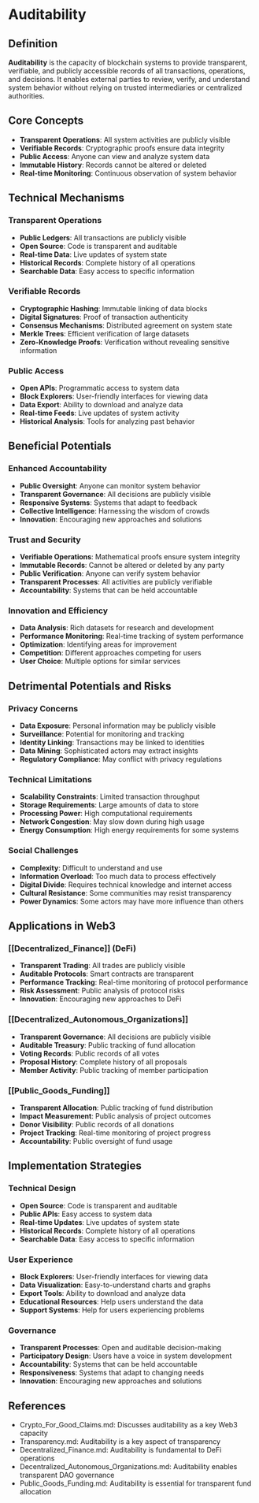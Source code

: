 # Auditability

## Definition

**Auditability** is the capacity of blockchain systems to provide transparent, verifiable, and publicly accessible records of all transactions, operations, and decisions. It enables external parties to review, verify, and understand system behavior without relying on trusted intermediaries or centralized authorities.

## Core Concepts

- **Transparent Operations**: All system activities are publicly visible
- **Verifiable Records**: Cryptographic proofs ensure data integrity
- **Public Access**: Anyone can view and analyze system data
- **Immutable History**: Records cannot be altered or deleted
- **Real-time Monitoring**: Continuous observation of system behavior

## Technical Mechanisms

### Transparent Operations
- **Public Ledgers**: All transactions are publicly visible
- **Open Source**: Code is transparent and auditable
- **Real-time Data**: Live updates of system state
- **Historical Records**: Complete history of all operations
- **Searchable Data**: Easy access to specific information

### Verifiable Records
- **Cryptographic Hashing**: Immutable linking of data blocks
- **Digital Signatures**: Proof of transaction authenticity
- **Consensus Mechanisms**: Distributed agreement on system state
- **Merkle Trees**: Efficient verification of large datasets
- **Zero-Knowledge Proofs**: Verification without revealing sensitive information

### Public Access
- **Open APIs**: Programmatic access to system data
- **Block Explorers**: User-friendly interfaces for viewing data
- **Data Export**: Ability to download and analyze data
- **Real-time Feeds**: Live updates of system activity
- **Historical Analysis**: Tools for analyzing past behavior

## Beneficial Potentials

### Enhanced Accountability
- **Public Oversight**: Anyone can monitor system behavior
- **Transparent Governance**: All decisions are publicly visible
- **Responsive Systems**: Systems that adapt to feedback
- **Collective Intelligence**: Harnessing the wisdom of crowds
- **Innovation**: Encouraging new approaches and solutions

### Trust and Security
- **Verifiable Operations**: Mathematical proofs ensure system integrity
- **Immutable Records**: Cannot be altered or deleted by any party
- **Public Verification**: Anyone can verify system behavior
- **Transparent Processes**: All activities are publicly verifiable
- **Accountability**: Systems that can be held accountable

### Innovation and Efficiency
- **Data Analysis**: Rich datasets for research and development
- **Performance Monitoring**: Real-time tracking of system performance
- **Optimization**: Identifying areas for improvement
- **Competition**: Different approaches competing for users
- **User Choice**: Multiple options for similar services

## Detrimental Potentials and Risks

### Privacy Concerns
- **Data Exposure**: Personal information may be publicly visible
- **Surveillance**: Potential for monitoring and tracking
- **Identity Linking**: Transactions may be linked to identities
- **Data Mining**: Sophisticated actors may extract insights
- **Regulatory Compliance**: May conflict with privacy regulations

### Technical Limitations
- **Scalability Constraints**: Limited transaction throughput
- **Storage Requirements**: Large amounts of data to store
- **Processing Power**: High computational requirements
- **Network Congestion**: May slow down during high usage
- **Energy Consumption**: High energy requirements for some systems

### Social Challenges
- **Complexity**: Difficult to understand and use
- **Information Overload**: Too much data to process effectively
- **Digital Divide**: Requires technical knowledge and internet access
- **Cultural Resistance**: Some communities may resist transparency
- **Power Dynamics**: Some actors may have more influence than others

## Applications in Web3

### [[Decentralized_Finance]] (DeFi)
- **Transparent Trading**: All trades are publicly visible
- **Auditable Protocols**: Smart contracts are transparent
- **Performance Tracking**: Real-time monitoring of protocol performance
- **Risk Assessment**: Public analysis of protocol risks
- **Innovation**: Encouraging new approaches to DeFi

### [[Decentralized_Autonomous_Organizations]]
- **Transparent Governance**: All decisions are publicly visible
- **Auditable Treasury**: Public tracking of fund allocation
- **Voting Records**: Public records of all votes
- **Proposal History**: Complete history of all proposals
- **Member Activity**: Public tracking of member participation

### [[Public_Goods_Funding]]
- **Transparent Allocation**: Public tracking of fund distribution
- **Impact Measurement**: Public analysis of project outcomes
- **Donor Visibility**: Public records of all donations
- **Project Tracking**: Real-time monitoring of project progress
- **Accountability**: Public oversight of fund usage

## Implementation Strategies

### Technical Design
- **Open Source**: Code is transparent and auditable
- **Public APIs**: Easy access to system data
- **Real-time Updates**: Live updates of system state
- **Historical Records**: Complete history of all operations
- **Searchable Data**: Easy access to specific information

### User Experience
- **Block Explorers**: User-friendly interfaces for viewing data
- **Data Visualization**: Easy-to-understand charts and graphs
- **Export Tools**: Ability to download and analyze data
- **Educational Resources**: Help users understand the data
- **Support Systems**: Help for users experiencing problems

### Governance
- **Transparent Processes**: Open and auditable decision-making
- **Participatory Design**: Users have a voice in system development
- **Accountability**: Systems that can be held accountable
- **Responsiveness**: Systems that adapt to changing needs
- **Innovation**: Encouraging new approaches and solutions

## References
- Crypto_For_Good_Claims.md: Discusses auditability as a key Web3 capacity
- Transparency.md: Auditability is a key aspect of transparency
- Decentralized_Finance.md: Auditability is fundamental to DeFi operations
- Decentralized_Autonomous_Organizations.md: Auditability enables transparent DAO governance
- Public_Goods_Funding.md: Auditability is essential for transparent fund allocation
